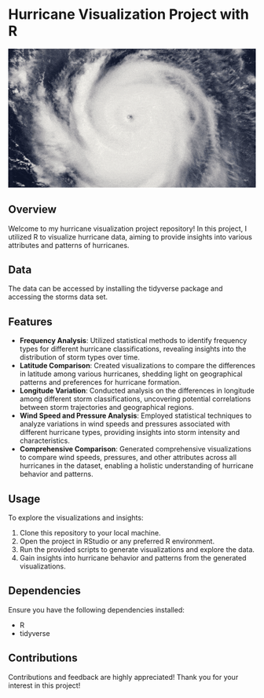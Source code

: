 # Hurricane Visualization Project with R

![Hurricane Visualization](hurricane-gif-icegif-8.gif)

## Overview

Welcome to my hurricane visualization project repository! In this project, I utilized R to visualize hurricane data, aiming to provide insights into various attributes and patterns of hurricanes.

## Data

The data can be accessed by installing the tidyverse package and accessing the storms data set.

## Features

- **Frequency Analysis**: Utilized statistical methods to identify frequency types for different hurricane classifications, revealing insights into the distribution of storm types over time.
- **Latitude Comparison**: Created visualizations to compare the differences in latitude among various hurricanes, shedding light on geographical patterns and preferences for hurricane formation.
- **Longitude Variation**: Conducted analysis on the differences in longitude among different storm classifications, uncovering potential correlations between storm trajectories and geographical regions.
- **Wind Speed and Pressure Analysis**: Employed statistical techniques to analyze variations in wind speeds and pressures associated with different hurricane types, providing insights into storm intensity and characteristics.
- **Comprehensive Comparison**: Generated comprehensive visualizations to compare wind speeds, pressures, and other attributes across all hurricanes in the dataset, enabling a holistic understanding of hurricane behavior and patterns.

## Usage

To explore the visualizations and insights:

1. Clone this repository to your local machine.
2. Open the project in RStudio or any preferred R environment.
3. Run the provided scripts to generate visualizations and explore the data.
4. Gain insights into hurricane behavior and patterns from the generated visualizations.

## Dependencies

Ensure you have the following dependencies installed:

- R
- tidyverse

## Contributions

Contributions and feedback are highly appreciated! Thank you for your interest in this project!

